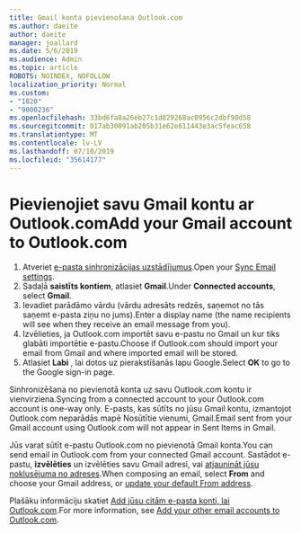 ```yaml
---
title: Gmail konta pievienošana Outlook.com
ms.author: daeite
author: daeite
manager: joallard
ms.date: 5/6/2019
ms.audience: Admin
ms.topic: article
ROBOTS: NOINDEX, NOFOLLOW
localization_priority: Normal
ms.custom:
- "1820"
- "9000236"
ms.openlocfilehash: 33bd6fa8a26eb27c1d829268ac0956c2dbf90d58
ms.sourcegitcommit: 017ab30091ab205b31e62e611443e3ac5feac658
ms.translationtype: MT
ms.contentlocale: lv-LV
ms.lasthandoff: 07/10/2019
ms.locfileid: "35614177"
---
```

# <a name="add-your-gmail-account-to-outlookcom"></a><span data-ttu-id="f924d-102">Pievienojiet savu Gmail kontu ar Outlook.com</span><span class="sxs-lookup"><span data-stu-id="f924d-102">Add your Gmail account to Outlook.com</span></span>

1. <span data-ttu-id="f924d-103">Atveriet [e-pasta sinhronizācijas uzstādījumus](https://go.microsoft.com/fwlink/?linkid=875264).</span><span class="sxs-lookup"><span data-stu-id="f924d-103">Open your [Sync Email settings](https://go.microsoft.com/fwlink/?linkid=875264).</span></span>
2. <span data-ttu-id="f924d-104">Sadaļā **saistīts kontiem**, atlasiet **Gmail**.</span><span class="sxs-lookup"><span data-stu-id="f924d-104">Under **Connected accounts**, select **Gmail**.</span></span>
3. <span data-ttu-id="f924d-105">Ievadiet parādāmo vārdu (vārdu adresāts redzēs, saņemot no tās saņemt e-pasta ziņu no jums).</span><span class="sxs-lookup"><span data-stu-id="f924d-105">Enter a display name (the name recipients will see when they receive an email message from you).</span></span>
4. <span data-ttu-id="f924d-106">Izvēlieties, ja Outlook.com importēt savu e-pastu no Gmail un kur tiks glabāti importētie e-pastu.</span><span class="sxs-lookup"><span data-stu-id="f924d-106">Choose if Outlook.com should import your email from Gmail and where imported email will be stored.</span></span>
5. <span data-ttu-id="f924d-107">Atlasiet **Labi** , lai dotos uz pierakstīšanās lapu Google.</span><span class="sxs-lookup"><span data-stu-id="f924d-107">Select **OK** to go to the Google sign-in page.</span></span>

<span data-ttu-id="f924d-108">Sinhronizēšana no pievienotā konta uz savu Outlook.com kontu ir vienvirziena.</span><span class="sxs-lookup"><span data-stu-id="f924d-108">Syncing from a connected account to your Outlook.com account is one-way only.</span></span> <span data-ttu-id="f924d-109">E-pasts, kas sūtīts no jūsu Gmail kontu, izmantojot Outlook.com neparādās mapē Nosūtītie vienumi, Gmail.</span><span class="sxs-lookup"><span data-stu-id="f924d-109">Email sent from your Gmail account using Outlook.com will not appear in Sent Items in Gmail.</span></span>

<span data-ttu-id="f924d-110">Jūs varat sūtīt e-pastu Outlook.com no pievienotā Gmail konta.</span><span class="sxs-lookup"><span data-stu-id="f924d-110">You can send email in Outlook.com from your connected Gmail account.</span></span> <span data-ttu-id="f924d-111">Sastādot e-pastu, **izvēlēties** un izvēlēties savu Gmail adresi, vai [atjaunināt jūsu noklusējuma no adreses](https://go.microsoft.com/fwlink/?linkid=875264).</span><span class="sxs-lookup"><span data-stu-id="f924d-111">When composing an email, select **From** and choose your Gmail address, or [update your default From address](https://go.microsoft.com/fwlink/?linkid=875264).</span></span>

<span data-ttu-id="f924d-112">Plašāku informāciju skatiet [Add jūsu citām e-pasta konti, lai Outlook.com](https://support.office.com/article/c5224df4-5885-4e79-91ba-523aa743f0ba?wt.mc_id=Office_Outlook_com_Alchemy).</span><span class="sxs-lookup"><span data-stu-id="f924d-112">For more information, see [Add your other email accounts to Outlook.com](https://support.office.com/article/c5224df4-5885-4e79-91ba-523aa743f0ba?wt.mc_id=Office_Outlook_com_Alchemy).</span></span>
